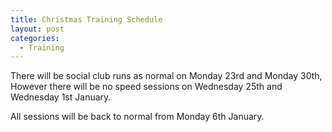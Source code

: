 ```yaml
---
title: Christmas Training Schedule
layout: post
categories:
  - Training
---
```

 

There will be social club runs as normal on Monday 23rd and Monday 30th, However there will be no speed sessions on Wednesday 25th and Wednesday 1st January.

All sessions will be back to normal from Monday 6th January.
